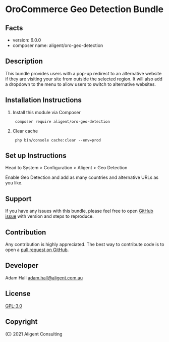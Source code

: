 OroCommerce Geo Detection Bundle
===============================================

Facts
-----
- version: 6.0.0
- composer name: aligent/oro-geo-detection

Description
-----------
This bundle provides users with a pop-up redirect to an alternative website if they are visiting your site from outside the selected region. It will also add a dropdown to the menu to allow users to switch to alternative websites.

Installation Instructions
-------------------------
1. Install this module via Composer

        composer require aligent/oro-geo-detection

1. Clear cache

        php bin/console cache:clear --env=prod

Set up Instructions
-----------
Head to System > Configuration > Aligent > Geo Detection 

Enable Geo Detection and add as many countries and alternative URLs as you like. 

Support
-------
If you have any issues with this bundle, please feel free to open [GitHub issue](https://github.com/aligent/oro-geo-detection/issues) with version and steps to reproduce.

Contribution
------------
Any contribution is highly appreciated. The best way to contribute code is to open a [pull request on GitHub](https://help.github.com/articles/using-pull-requests).

Developer
---------
Adam Hall <adam.hall@aligent.com.au>

License
-------
[GPL-3.0](https://opensource.org/licenses/GPL-3.0)

Copyright
---------
(C) 2021 Aligent Consulting
